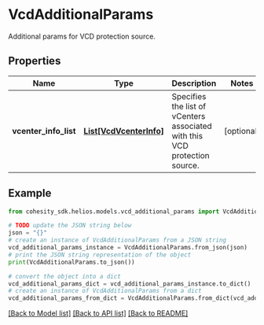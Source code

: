 # VcdAdditionalParams

Additional params for VCD protection source.

## Properties

Name | Type | Description | Notes
------------ | ------------- | ------------- | -------------
**vcenter_info_list** | [**List[VcdVcenterInfo]**](VcdVcenterInfo.md) | Specifies the list of vCenters associated with this VCD protection source. | [optional] 

## Example

```python
from cohesity_sdk.helios.models.vcd_additional_params import VcdAdditionalParams

# TODO update the JSON string below
json = "{}"
# create an instance of VcdAdditionalParams from a JSON string
vcd_additional_params_instance = VcdAdditionalParams.from_json(json)
# print the JSON string representation of the object
print(VcdAdditionalParams.to_json())

# convert the object into a dict
vcd_additional_params_dict = vcd_additional_params_instance.to_dict()
# create an instance of VcdAdditionalParams from a dict
vcd_additional_params_from_dict = VcdAdditionalParams.from_dict(vcd_additional_params_dict)
```
[[Back to Model list]](../README.md#documentation-for-models) [[Back to API list]](../README.md#documentation-for-api-endpoints) [[Back to README]](../README.md)


